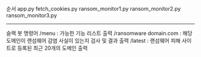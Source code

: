 순서
app.py
fetch_cookies.py
ransom_monitor1.py
ransom_monitor2.py
ransom_monitor3.py

-------------------------------
슬랙 봇 명령어
/menu : 가능한 기능 리스트 출력
/ransomware domain.com : 해당 도메인이 랜섬웨어 감염 사실이 있는지 검사 및 결과 출력
/latest : 랜섬웨어 피해 사이트로 등록된 최근 20개의 도메인 출력


